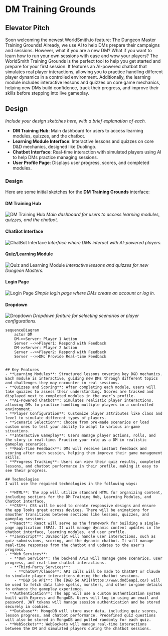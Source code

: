 # DM Training Grounds

## Elevator Pitch
Soon welcoming the newest WorldSmith.io feature: The Dungeon Master Training Grounds! Already, we use AI to help DMs prepare their campaigns and sessions. However, what if you are a new DM? What if you want to learn how to run your own sessions with ease and wow your players? The WorldSmith Training Grounds is the perfect tool to help you get started and prepare for your first session. It features an AI-powered chatbot that simulates real player interactions, allowing you to practice handling different player dynamics in a controlled environment. Additionally, the learning module includes interactive lessons and quizzes on core game mechanics, helping new DMs build confidence, track their progress, and improve their skills before stepping into live gameplay.

## Design
*Include your design sketches here, with a brief explanation of each.*

- **DM Training Hub**: Main dashboard for users to access learning modules, quizzes, and the chatbot.
- **Learning Module Interface**: Interactive lessons and quizzes on core D&D mechanics, designed like Duolingo.
- **Chatbot Interface**: Real-time interaction with simulated players using AI to help DMs practice managing sessions.
- **User Profile Page**: Displays user progress, scores, and completed modules.

### Design

Here are some initial sketches for the **DM Training Grounds** interface:

#### DM Training Hub
![DM Training Hub](./ReadMeImages/DM_Training_Grounds_Homepage.png)
*Main dashboard for users to access learning modules, quizzes, and the chatbot.*

#### ChatBot Interface
![ChatBot Interface](./ReadMeImages/ChatBot.png)
*Interface where DMs interact with AI-powered players.*

#### Quiz/Learning Module
![Quiz and Learning Module](./ReadMeImages/Quiz_Learning.png)
*Interactive lessons and quizzes for new Dungeon Masters.*

#### Login Page
![Login Page](./ReadMeImages/Login.png)
*Simple login page where DMs create an account or log in.*

#### Dropdown
![Dropdown](./ReadMeImages/Dropdown.png)
*Dropdown feature for selecting scenarios or player configurations.*

```mermaid
sequenceDiagram
    actor DM
    DM->>Server: Player 1 Action
    Server -->>Player1: Respond with Feedback
    DM->>Server: Player 2 Action
    Server -->>Player2: Respond with Feedback
    Server -->>DM: Provide Real-time Feedback


## Key Features
- **Learning Modules**: Structured lessons covering key D&D mechanics. Each module is interactive, guiding new DMs through different topics and challenges they may encounter in real sessions.
- **Quizzes and Scoring**: After completing each module, users will take quizzes to assess their understanding. Scores are tracked and displayed next to completed modules in the user’s profile.
- **AI-Powered Chatbot**: Simulates realistic player interactions, allowing DMs to practice handling multiple players in a controlled environment.
- **Player Configuration**: Customize player attributes like class and level to simulate different types of players.
- **Scenario Selection**: Choose from pre-made scenarios or load custom ones to test your ability to adapt to various in-game situations.
- **Interactive Gameplay**: Users manage player actions, rolls, and the story in real-time. Practice your role as a DM in realistic gameplay scenarios.
- **Real-Time Feedback**: DMs will receive instant feedback and scoring after each session, helping them improve their game management skills.
- **Progress Tracking**: Users can view their quiz results, completed lessons, and chatbot performance in their profile, making it easy to see their progress.

## Technologies
I will use the required technologies in the following ways:

- **HTML**: The app will utilize standard HTML for organizing content, including sections for the DM Training Hub, Learning Modules, and Chatbot Interface.
- **CSS**: CSS will be used to create responsive designs and ensure the app looks great across devices. There will be animations for smoother transitions between sections like lessons, quizzes, and gameplay sessions.
- **React**: React will serve as the framework for building a single-page application (SPA). It will manage dynamic content updates in the chatbot interface, learning modules, and user profile.
- **JavaScript**: JavaScript will handle user interactions, such as quiz submissions, scoring, and the dynamic chatbot. It will manage real-time responses from the chatbot and updates to the user's progress.
- **Web Services**:
  - **Own Service**: The backend APIs will manage game scenarios, user progress, and real-time chatbot interactions.
  - **Third-Party Services**:
    - **ChatGPT/Claude**: API calls will be made to ChatGPT or Claude to simulate player interactions during the chatbot sessions.
    - **D&D 5e API**: The [D&D 5e API](https://www.dnd5eapi.co/) will be used to fetch data like spells, monsters, and other in-game details to enhance the gameplay experience.
- **Authentication**: The app will use a custom authentication system built with Express and MongoDB. Users will log in using an email and password. JWT tokens will manage session authentication and be stored securely in cookies.
- **Database**: MongoDB will store user data, including quiz scores, lesson progress, and chatbot performance. Predefined quiz questions will also be stored in MongoDB and pulled randomly for each quiz.
- **WebSockets**: WebSockets will manage real-time interactions between the DM and simulated players during the chatbot sessions.
